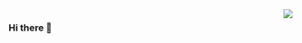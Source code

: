 <img align="right" src="https://github-readme-stats.vercel.app/api?username=dan12411&show_icons=true&icon_color=CE1D2D&text_color=24292e&bg_color=ffffff&hide_title=true" />

### Hi there 👋
